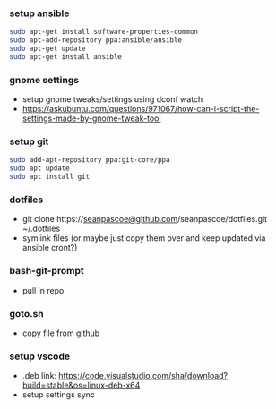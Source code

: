 ### setup ansible

```bash
sudo apt-get install software-properties-common
sudo apt-add-repository ppa:ansible/ansible
sudo apt-get update
sudo apt-get install ansible
```

### gnome settings

- setup gnome tweaks/settings using dconf watch
- https://askubuntu.com/questions/971067/how-can-i-script-the-settings-made-by-gnome-tweak-tool

### setup git

```bash
sudo add-apt-repository ppa:git-core/ppa
sudo apt update
sudo apt install git
```

### dotfiles

- git clone https://seanpascoe@github.com/seanpascoe/dotfiles.git ~/.dotfiles
- symlink files (or maybe just copy them over and keep updated via ansible cront?)

### bash-git-prompt

- pull in repo

### goto.sh

- copy file from github

### setup vscode

- .deb link: https://code.visualstudio.com/sha/download?build=stable&os=linux-deb-x64
- setup settings sync

